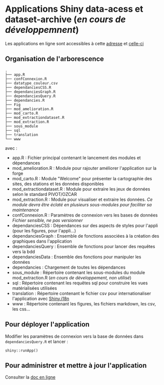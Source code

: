 # Applications Shiny data-acess et dataset-archive (*en cours de développemnent*)

Les applications en ligne sont accessibles à cette [adresse](https://data-snot.cnrs.fr/data-access/) et [celle-ci](https://data-snot.cnrs.fr/dataset-archive/)

## Organisation de l'arborescence

```
.
├── app.R
├── confConnexion.R
├── datatype_couleur.csv
├── dependanciesCSS.R
├── dependanciesGraph.R
├── dependanciesQuery.R
├── dependancies.R
├── Fig
├── mod_amelioration.R
├── mod_carto.R
├── mod_extractiondataset.R
├── mod_extraction.R
├── sous_module
├── sql
├── translation
└── www
```

avec :

- app.R : Fichier principal contenant le lancement des modules et dépendances
- mod_amelioration.R : Module pour rajouter améliorer l'application sur la forge
- mod_carto.R : Module "Welcome" pour présenter la cartographie des sites, des stations et les données disponibles
- mod_extractiondataset.R : Module pour extraire les jeux de données selon le standard PIVOT/OZCAR
- mod_extraction.R : Module pour visualiser et extraire les données. *Ce module devra être éclaté en plusieurs sous-modules pour faciliter sa maintenance*
- confConnexion.R : Paramètres de connexion vers les bases de données *Fichier sensible, ne pas versionner*
- dependanciesCSS : Dépendances sur des aspects de styles pour l'appli (pour les figures, pour l'appli...)
- dependanciesGraph : Ensemble de fonctions associées à la création des graphiques dans l'application
- dependanciesQuery : Ensemble de fonctions pour lancer des requêtes vers la bdd
- dependanciesData : Ensemble des fonctions pour manipuler les données
- dependancies : Chargement de toutes les dépendances
- sous_module : Répertoire contenant les sous-modules du module mod_extraction.R (*en cours de développement, non utilisé*)
- sql : Répertoire contenant les requêtes sql pour construire les vues matérialisées utilisées 
- translation : Répertoire contenant le fichier csv pour internationaliser l'application avec [Shiny.i18n](https://github.com/Appsilon/Shiny.i18n)
- www : Répertoire contenant les figures, les fichiers markdown, les csv, les css...

## Pour déployer l'application

Modifier les paramètres de connexion vers la base de données dans `dependanciesQuery.R` et lancer :

```
shiny::runApp()
```

## Pour administrer et mettre à jour l'application

Consulter la [doc en ligne](https://sourcesup.renater.fr/www/si-snot/5_Deploiement_shiny.html)